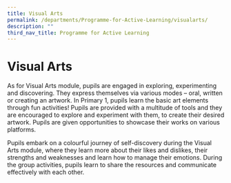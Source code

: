 ```yaml
---
title: Visual Arts
permalink: /departments/Programme-for-Active-Learning/visualarts/
description: ""
third_nav_title: Programme for Active Learning
---
```


Visual Arts
===========

As for Visual Arts module, pupils are engaged in exploring, experimenting and discovering. They express themselves via various modes – oral, written or creating an artwork. In Primary 1, pupils learn the basic art elements through fun activities! Pupils are provided with a multitude of tools and they are encouraged to explore and experiment with them, to create their desired artwork. Pupils are given opportunities to showcase their works on various platforms.

Pupils embark on a colourful journey of self-discovery during the Visual Arts module, where they learn more about their likes and dislikes, their strengths and weaknesses and learn how to manage their emotions. During the group activities, pupils learn to share the resources and communicate effectively with each other.